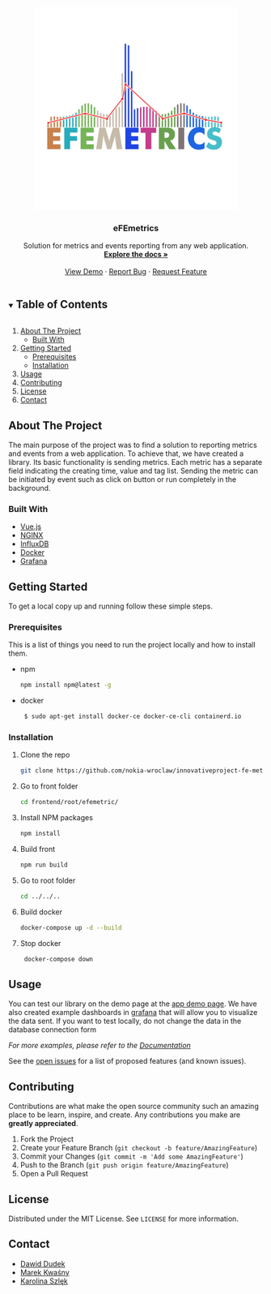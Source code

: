 <!--
*** Link to template: https://github.com/othneildrew/Best-README-Template
*** Thanks for checking out the Best-README-Template. If you have a suggestion
*** that would make this better, please fork the repo and create a pull request
*** or simply open an issue with the tag "enhancement".
*** Thanks again! Now go create something AMAZING! :D
***
***
***
*** To avoid retyping too much info. Do a search and replace for the following:
*** github_username, repo_name, twitter_handle, email, project_title, project_description
-->



<!-- PROJECT SHIELDS -->
<!--
*** I'm using markdown "reference style" links for readability.
*** Reference links are enclosed in brackets [ ] instead of parentheses ( ).
*** See the bottom of this document for the declaration of the reference variables
*** for contributors-url, forks-url, etc. This is an optional, concise syntax you may use.
*** https://www.markdownguide.org/basic-syntax/#reference-style-links
-->




<!-- PROJECT LOGO -->
<br />
<p align="center">
  <a href="https://github.com/nokia-wroclaw/innovativeproject-fe-metrics">
    <img src="https://raw.githubusercontent.com/nokia-wroclaw/innovativeproject-fe-metrics/main/frontend/root/efemetric/src/assets/tra.png" alt="Logo" width="400" height="400">
  </a>

<h3 align="center">eFEmetrics</h3>

  <p align="center">
    Solution for metrics and events reporting from any web application.
    <br />
    <a href="https://github.com/nokia-wroclaw/innovativeproject-fe-metrics/tree/main/doc"><strong>Explore the docs »</strong></a>
    <br />
    <br />
    <a href="https://efemetric.site/">View Demo</a>
    ·
    <a href="https://github.com/nokia-wroclaw/innovativeproject-fe-metrics/issues">Report Bug</a>
    ·
    <a href="https://github.com/nokia-wroclaw/innovativeproject-fe-metrics/issues">Request Feature</a>
  </p>


<!-- TABLE OF CONTENTS -->
<details open="open">
  <summary><h2 style="display: inline-block">Table of Contents</h2></summary>
  <ol>
    <li>
      <a href="#about-the-project">About The Project</a>
      <ul>
        <li><a href="#built-with">Built With</a></li>
      </ul>
    </li>
    <li>
      <a href="#getting-started">Getting Started</a>
      <ul>
        <li><a href="#prerequisites">Prerequisites</a></li>
        <li><a href="#installation">Installation</a></li>
      </ul>
    </li>
    <li><a href="#usage">Usage</a></li>
    <li><a href="#contributing">Contributing</a></li>
    <li><a href="#license">License</a></li>
    <li><a href="#contact">Contact</a></li>
  </ol>
</details>



<!-- ABOUT THE PROJECT -->
## About The Project

The main purpose of the project was to find a solution 
to reporting metrics and events from a web application. 
To achieve that, we have created a library. 
Its basic functionality is sending metrics. 
Each metric has a separate field indicating the creating time, 
value and tag list. Sending the metric can be initiated by 
event such as click on button or run completely 
in the background.


### Built With

* [Vue.js](https://vuejs.org/)
* [NGINX](https://www.nginx.com/)
* [InfluxDB](https://www.influxdata.com/)
* [Docker](https://www.docker.com/)
* [Grafana](https://grafana.com/)



<!-- GETTING STARTED -->
## Getting Started

To get a local copy up and running follow these simple steps.

### Prerequisites

This is a list of things you need to run the project locally and how to install them.
* npm
  ```sh
  npm install npm@latest -g
  ```

* docker
  ```sh
   $ sudo apt-get install docker-ce docker-ce-cli containerd.io
  ```

### Installation

1. Clone the repo
   ```sh
   git clone https://github.com/nokia-wroclaw/innovativeproject-fe-metrics.git
   ```
2. Go to front folder
   ```sh
   cd frontend/root/efemetric/
   ```   
3. Install NPM packages
   ```sh
   npm install
   ```

4. Build front
   ```sh
   npm run build
   ```
5. Go to root folder
   ```sh
   cd ../../..
   ```
   
6. Build docker
   ```sh
   docker-compose up -d --build
   ```
   
7. Stop docker
   ```sh
    docker-compose down
   ```
   

<!-- USAGE EXAMPLES -->
## Usage

You can test our library on the demo page at the [app demo page](http://localhost:8080/).
We have also created example dashboards in [grafana](http://localhost:3003/) that will allow you to visualize the data sent.
If you want to test locally, do not change the data in the database connection form




_For more examples, please refer to the [Documentation](https://github.com/nokia-wroclaw/innovativeproject-fe-metrics/tree/main/doc)_


See the [open issues](https://github.com/nokia-wroclaw/innovativeproject-fe-metrics/issues) for a list of proposed features (and known issues).



<!-- CONTRIBUTING -->
## Contributing

Contributions are what make the open source community such an amazing place to be learn, inspire, and create. Any contributions you make are **greatly appreciated**.

1. Fork the Project
2. Create your Feature Branch (`git checkout -b feature/AmazingFeature`)
3. Commit your Changes (`git commit -m 'Add some AmazingFeature'`)
4. Push to the Branch (`git push origin feature/AmazingFeature`)
5. Open a Pull Request



<!-- LICENSE -->
## License

Distributed under the MIT License. See `LICENSE` for more information.



<!-- CONTACT -->
## Contact

* [Dawid Dudek](https://github.com/DaDudek)
* [Marek Kwaśny](https://github.com/marekkwasny)
* [Karolina Szlęk](https://github.com/Karolina-Szlek)
